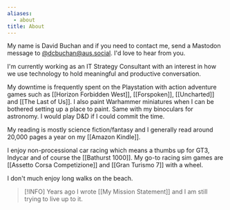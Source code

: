 ```yaml
---
aliases:
  - about
title: About
---
```

My name is David Buchan and if you need to contact me, send a Mastodon message to [@dcbuchan@aus.social](https://@dcbuchan@aus.social).  I'd love to hear from you.

I'm currently working as an IT Strategy Consultant with an interest in how we use technology to hold meaningful and productive conversation.

My downtime is frequently spent on the Playstation with action adventure games such as [[Horizon Forbidden West]], [[Forspoken]], [[Uncharted]] and [[The Last of Us]]. I also paint Warhammer miniatures when I can be bothered setting up a place to paint. Same with my binoculars for astronomy. I would play D&D if I could commit the time.

My reading is mostly science fiction/fantasy and I generally read around 20,000 pages a year on my [[Amazon Kindle]].

I enjoy non-processional car racing which means a thumbs up for GT3, Indycar and of course the [[Bathurst 1000]]. My go-to racing sim games are [[Assetto Corsa Competizione]] and [[Gran Turismo 7]] with a wheel.

I don't much enjoy long walks on the beach.

> [!INFO] Years ago I wrote [[My Mission Statement]] and I am still trying to live up to it.